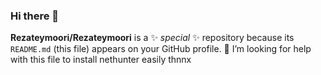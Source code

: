 ### Hi there 👋

**Rezateymoori/Rezateymoori** is a ✨ _special_ ✨ repository because its `README.md` (this file) appears on your GitHub profile.
🤔 I’m looking for help with this file to install nethunter easily
thnnx
